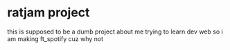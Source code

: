 # ratjam project

this is supposed to be a dumb project about me trying to learn dev web so i am making ft_spotify cuz why not
